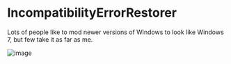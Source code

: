 # IncompatibilityErrorRestorer
Lots of people like to mod newer versions of Windows to look like Windows 7, but few take it as far as me.

![image](https://user-images.githubusercontent.com/84914212/221737684-d6f98b98-9599-42ee-870f-ddb7f7182c65.png)
